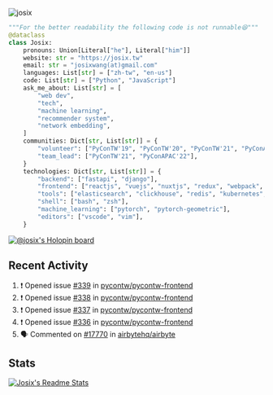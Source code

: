 ![josix](https://komarev.com/ghpvc/?username=josix)
```python
"""For the better readability the following code is not runnable😆"""
@dataclass
class Josix:
    pronouns: Union[Literal["he"], Literal["him"]]
    website: str = "https://josix.tw"
    email: str = "josixwang(at)gmail.com"
    languages: List[str] = ["zh-tw", "en-us"]
    code: List[str] = ["Python", "JavaScript"]
    ask_me_about: List[str] = [
        "web dev",
        "tech",
        "machine learning",
        "recommender system",
        "network embedding",
    ]
    communities: Dict[str, List[str]] = {
        "volunteer": ["PyConTW'19", "PyConTW'20", "PyConTW'21", "PyConAPAC'22"],
        "team_lead": ["PyConTW'21", "PyConAPAC'22"],
    }
    technologies: Dict[str, List[str]] = {
        "backend": ["fastapi", "django"],
        "frontend": ["reactjs", "vuejs", "nuxtjs", "redux", "webpack", "tailwindcss"],
        "tools": ["elasticsearch", "clickhouse", "redis", "kubernetes", "docker"],
        "shell": ["bash", "zsh"],
        "machine_learning": ["pytorch", "pytorch-geometric"],
        "editors": ["vscode", "vim"],
    }
```
[![@josix's Holopin board](https://holopin.io/api/user/board?user=josix)](https://holopin.io/@josix)

## Recent Activity
<!--START_SECTION:activity-->
1. ❗️ Opened issue [#339](https://github.com/pycontw/pycontw-frontend/issues/339) in [pycontw/pycontw-frontend](https://github.com/pycontw/pycontw-frontend)
2. ❗️ Opened issue [#338](https://github.com/pycontw/pycontw-frontend/issues/338) in [pycontw/pycontw-frontend](https://github.com/pycontw/pycontw-frontend)
3. ❗️ Opened issue [#337](https://github.com/pycontw/pycontw-frontend/issues/337) in [pycontw/pycontw-frontend](https://github.com/pycontw/pycontw-frontend)
4. ❗️ Opened issue [#336](https://github.com/pycontw/pycontw-frontend/issues/336) in [pycontw/pycontw-frontend](https://github.com/pycontw/pycontw-frontend)
5. 🗣 Commented on [#17770](https://github.com/airbytehq/airbyte/issues/17770) in [airbytehq/airbyte](https://github.com/airbytehq/airbyte)
<!--END_SECTION:activity-->



## Stats
[![Josix's Readme Stats](https://github-readme-stats.vercel.app/api?username=josix&show_icons=true&theme=default&count_private=true&card_width=400)](https://github.com/anuraghazra/github-readme-stats)
